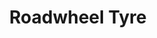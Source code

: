 ---
title: 'Roadwheel Tyre'
desc: '
<p class="font--regular">We are a family run business offering services ranging from: tyre fitting, motorcycle MOT&apos;s and servicing, air-con servicing, wheel alignment, alloy wheel refurbishments, brake and battery checks and bicycle servicing and repairs. Combined with our determination to carry as much stock in as many brands as possible, and in as many of the unusual sizes, we believe that we offer our customers an unrivaled service.</p>'
tags:
  - Location::Fleet, Hampshire
  - Category::Motoring & Transport
header:
  src: header.jpg
  alt: Roadwheel Tyre Header
logo: 
  src: logo.jpg
  alt: Roadwheel Tyre Logo
covidInfomation: '
<p class="font--regular">We are very much business as usual here at Roadwheel and remain open for all of your car, motorcycle and bicycle needs.</p>

<p class="font--regular">We are following all of the current government guidelines by practicing social distancing, wearing gloves and keeping surfaces clean. There is plenty of space to wait inside or out, we just ask that you wear a mask whilst standing in reception.</p>'
covidStatus:
  icon: success
  text: 'We are Open! Business As Usual.'
openingHours:
  monday: '0800 - 1700'
  tuesday: '0800 - 1700'
  wednesday: '0800 - 1700'
  thursday: '0800 - 1700'
  friday: '0800 - 1700'
  saturday: '0800 - 1400'
  sunday: 'Closed'
contactDetails:
  email: 'fleetenquiries@roadwheel.co.uk'
  phone: '01252617788'
  website: 'https://roadwheel.co.uk/'
socialLinks:
  facebook: 'https://www.facebook.com/roadwheel1976'
  messenger: 'https://m.me/roadwheel1976'
ctaLink: 'https://roadwheel.co.uk/'
metaDesc: 'We are a family run business offering services ranging from: tyre fitting, motorcycle MOT&apos;s and servicing, air-con servicing, wheel alignment, alloy wheel refurbishments, brake and battery checks and bicycle servicing and repairs.'
---